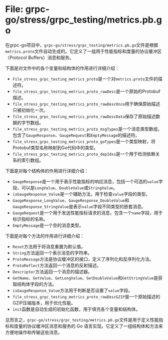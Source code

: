 # File: grpc-go/stress/grpc_testing/metrics.pb.go

在grpc-go项目中，`grpc-go/stress/grpc_testing/metrics.pb.go`文件是根据`metrics.proto`文件自动生成的。它定义了一组用于性能指标和度量的协议缓冲区（Protocol Buffers）消息和服务。

下面是对文件中的各个变量和结构体的作用进行详细介绍：

- `File_stress_grpc_testing_metrics_proto`是一个对`metrics.proto`文件的描述符。
- `file_stress_grpc_testing_metrics_proto_rawDesc`是一个原始的Protobuf描述。
- `file_stress_grpc_testing_metrics_proto_rawDescOnce`用于确保原始描述只被初始化一次。
- `file_stress_grpc_testing_metrics_proto_rawDescData`保存了原始描述数据的字节数组。
- `file_stress_grpc_testing_metrics_proto_msgTypes`是一个消息类型数组，包含了`GaugeResponse`、`GaugeRequest`和`EmptyMessage`的描述符。
- `file_stress_grpc_testing_metrics_proto_goTypes`是一个类型映射，将Protobuf类型名称映射到Go代码中的类型。
- `file_stress_grpc_testing_metrics_proto_depIdxs`是一个用于检测依赖关系的索引数组。

下面是对每个结构体的作用进行详细介绍：

- `GaugeResponse`是一个用于表示性能指标的响应消息，包括一个可选的`value`字段，可以是`LongValue`、`DoubleValue`或`StringValue`。
- `isGaugeResponse_Value`是一个辅助方法，用于检查`value`字段的类型。
- `GaugeResponse_LongValue`、`GaugeResponse_DoubleValue`和`GaugeResponse_StringValue`是表示`value`字段不同类型的嵌套消息。
- `GaugeRequest`是一个用于发送性能指标请求的消息，包含一个`name`字段，用于标识指标的名称。
- `EmptyMessage`是一个空的消息类型。

下面是对每个方法的作用进行详细介绍：

- `Reset`方法用于将消息重置为默认值。
- `String`方法返回一个表示消息的字符串。
- `ProtoMessage`方法是协议缓冲区的接口，定义了序列化和反序列化方法。
- `ProtoReflect`方法返回一个消息的反射描述。
- `Descriptor`方法返回一个消息的描述器。
- `GetName`、`GetValue`、`GetLongValue`、`GetDoubleValue`和`GetStringValue`是获取结构体字段的方法。
- `isGaugeResponse_Value`方法用于判断是否设置了`value`字段。
- `file_stress_grpc_testing_metrics_proto_rawDescGZIP`是一个原始描述的GZIP压缩版本，用于优化性能。
- `init`函数是自动生成的初始化函数，用于填充各个变量和结构体。

总而言之，`grpc-go/stress/grpc_testing/metrics.pb.go`文件是用于定义性能指标和度量的协议缓冲区消息和服务的 Go 语言实现。它定义了一组结构体和方法来方便地操作和传输这些消息。

